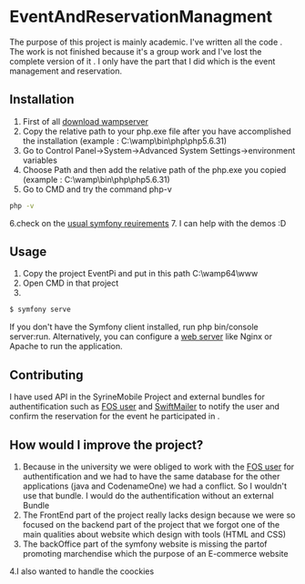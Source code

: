 # EventAndReservationManagment
The purpose of this project is mainly academic. I've written all the code . The work is not finished because it's a group work and I've lost the complete version of it . I only have the part that I did which is the event management and reservation. 
## Installation
1. First of all [download wampserver](http://www.wampserver.com/en/download-wampserver-64bits/) 
2. Copy the relative path to your php.exe file after you have accomplished the installation (example : C:\wamp\bin\php\php5.6.31)
3. Go to Control Panel->System->Advanced System Settings->environment variables
4. Choose Path and then add  the relative path of the php.exe you copied  (example : C:\wamp\bin\php\php5.6.31)
5. Go to CMD and try the command php-v

```bash
php -v
```
6.check on the [usual symfony reuirements](https://symfony.com/doc/current/reference/requirements.html) 
7. I can help with the demos :D
## Usage 
1. Copy the project EventPi and put in this path C:\wamp64\www
2. Open CMD in that project
3.


```bash
$ symfony serve

```

If you don't have the Symfony client installed, run php bin/console server:run. Alternatively, you can configure a [web server](https://symfony.com/doc/current/setup/web_server_configuration.html)  like Nginx or Apache to run the application.

## Contributing 
I have used API in the SyrineMobile Project and external bundles for authentification such as [FOS user](https://symfony.com/doc/master/bundles/FOSUserBundle/index.html)   and [SwiftMailer](https://symfony.com/doc/current/reference/configuration/swiftmailer.html)  to notify the user and confirm the reservation for the event he participated in .
## How would I improve the project?
1. Because in the university we were obliged to work with the [FOS user](https://symfony.com/doc/master/bundles/FOSUserBundle/index.html) for authentification and we had to have the same database for the other applications (java and CodenameOne) we had a conflict. So I wouldn't use that bundle. I would do the authentification without an external Bundle 
2. The FrontEnd part of the project really lacks design  because we were so focused on the backend part of the project that we forgot one of the main qualities about website which design with tools  (HTML and CSS) 
3. The backOffice part of the symfony website is missing the partof promoting marchendise which the purpose of an E-commerce website 

4.I also wanted to handle the coockies 
 

